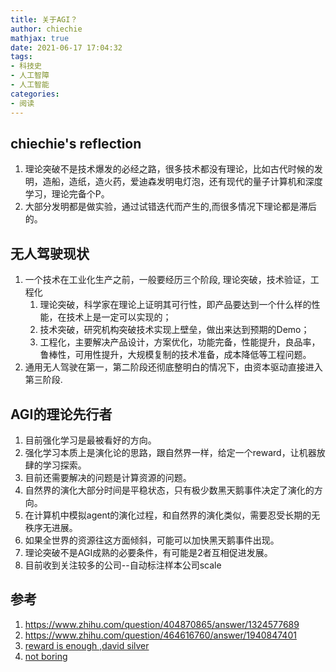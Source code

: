 ```yaml
---
title: 关于AGI？
author: chiechie
mathjax: true
date: 2021-06-17 17:04:32
tags: 
- 科技史
- 人工智障
- 人工智能
categories:
- 阅读
---
```



## chiechie's reflection

1. 理论突破不是技术爆发的必经之路，很多技术都没有理论，比如古代时候的发明，造船，造纸，造火药，爱迪森发明电灯泡，还有现代的量子计算机和深度学习，理论完备个P。
2. 大部分发明都是做实验，通过试错迭代而产生的,而很多情况下理论都是滞后的。


## 无人驾驶现状

1. 一个技术在工业化生产之前，一般要经历三个阶段, 理论突破，技术验证，工程化
    1. 理论突破，科学家在理论上证明其可行性，即产品要达到一个什么样的性能，在技术上是一定可以实现的；
    2. 技术突破，研究机构突破技术实现上壁垒，做出来达到预期的Demo；
    3. 工程化，主要解决产品设计，方案优化，功能完备，性能提升，良品率，鲁棒性，可用性提升，大规模复制的技术准备，成本降低等工程问题。
2. 通用无人驾驶在第一，第二阶段还彻底整明白的情况下，由资本驱动直接进入第三阶段.


## AGI的理论先行者

1. 目前强化学习是最被看好的方向。
2. 强化学习本质上是演化论的思路，跟自然界一样，给定一个reward，让机器放肆的学习探索。
3. 目前还需要解决的问题是计算资源的问题。
4. 自然界的演化大部分时间是平稳状态，只有极少数黑天鹅事件决定了演化的方向。
5. 在计算机中模拟agent的演化过程，和自然界的演化类似，需要忍受长期的无秩序无进展。
6. 如果全世界的资源往这方面倾斜，可能可以加快黑天鹅事件出现。
7. 理论突破不是AGI成熟的必要条件，有可能是2者互相促进发展。
8. 目前收到关注较多的公司--自动标注样本公司scale

## 参考
1. https://www.zhihu.com/question/404870865/answer/1324577689
2. https://www.zhihu.com/question/464616760/answer/1940847401
3. [reward is enough ,david silver](https://www.sciencedirect.com/science/article/pii/S0004370221000862)
4. [not boring](https://www.notboring.co/p/scale-rational-in-the-fullness-of?token=eyJ1c2VyX2lkIjoxNzY2NjQ2OSwicG9zdF9pZCI6Mzc4NDY2MzEsIl8iOiJrTHFWcCIsImlhdCI6MTYyNDQyNDU4NCwiZXhwIjoxNjI0NDI4MTg0LCJpc3MiOiJwdWItMTAwMjUiLCJzdWIiOiJwb3N0LXJlYWN0aW9uIn0.zWmuXLn35R720iDVtX7yTuTpM4kCMk25457XzZN8_Ks)
